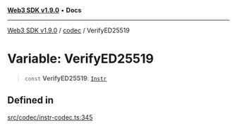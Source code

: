 [**Web3 SDK v1.9.0**](../../../README.md) • **Docs**

***

[Web3 SDK v1.9.0](../../../globals.md) / [codec](../README.md) / VerifyED25519

# Variable: VerifyED25519

> `const` **VerifyED25519**: [`Instr`](../type-aliases/Instr.md)

## Defined in

[src/codec/instr-codec.ts:345](https://github.com/Mystic-Nayy/alephium-web3/blob/ee41f5e0e7d7fb0b155fe62f05b2ac03772895ca/packages/web3/src/codec/instr-codec.ts#L345)
